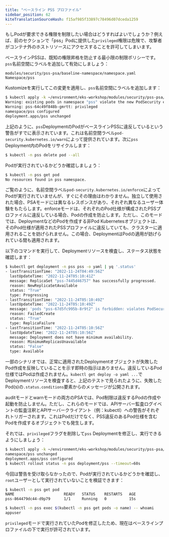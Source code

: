 ```yaml
---
title: "ベースライン PSS プロファイル"
sidebar_position: 62
kiteTranslationSourceHash: f15af985f33897c78496d07dceda1259
---
```


もしPodが要求できる権限を制限したい場合はどうすればよいでしょうか？例えば、前のセクションで「pss」Podに提供した`privileged`権限は危険で、攻撃者がコンテナ外のホストリソースにアクセスすることを許可してしまいます。

ベースラインPSSは、既知の権限昇格を防止する最小限の制限ポリシーです。`pss`名前空間にラベルを追加して有効にしましょう：

```kustomization
modules/security/pss-psa/baseline-namespace/namespace.yaml
Namespace/pss
```

Kustomizeを実行してこの変更を適用し、`pss`名前空間にラベルを追加します：

```bash
$ kubectl apply -k ~/environment/eks-workshop/modules/security/pss-psa/baseline-namespace
Warning: existing pods in namespace "pss" violate the new PodSecurity enforce level "baseline:latest"
Warning: pss-64c49f848b-gmrtt: privileged
namespace/pss configured
deployment.apps/pss unchanged
```

上記のように、`pss`DeploymentのPodがベースラインPSSに違反しているという警告がすでに表示されています。これは名前空間ラベル`pod-security.kubernetes.io/warn`によって提供されています。次に`pss` Deployment内のPodをリサイクルします：

```bash
$ kubectl -n pss delete pod --all
```

Podが実行されているかどうか確認しましょう：

```bash hook=no-pods
$ kubectl -n pss get pod
No resources found in pss namespace.
```

ご覧のように、名前空間ラベル`pod-security.kubernetes.io/enforce`によってPodが実行されていませんが、すぐにその理由はわかりません。独立して使用された場合、PSAモードには異なるレスポンスがあり、それぞれ異なるユーザー体験をもたらします。enforceモードは、それぞれのPod仕様が構成されたPSSプロファイルに違反している場合、Podの作成を防止します。ただし、このモードでは、DeploymentなどのPodを作成する非Pod Kubernetesオブジェクトは、そのPod仕様が適用されたPSSプロファイルに違反していても、クラスターに適用されることを妨げられません。この場合、DeploymentはPodの適用が妨げられている間も適用されます。

以下のコマンドを実行して、Deploymentリソースを検査し、ステータス状態を確認します：

```bash
$ kubectl get deployment -n pss pss -o yaml | yq '.status'
- lastTransitionTime: "2022-11-24T04:49:56Z"
  lastUpdateTime: "2022-11-24T05:10:41Z"
  message: ReplicaSet "pss-7445d46757" has successfully progressed.
  reason: NewReplicaSetAvailable
  status: "True"
  type: Progressing
- lastTransitionTime: "2022-11-24T05:10:49Z"
  lastUpdateTime: "2022-11-24T05:10:49Z"
  message: 'pods "pss-67d5fc995b-8r9t2" is forbidden: violates PodSecurity "baseline:latest": privileged (container "pss" must not set securityContext.privileged=true)'
  reason: FailedCreate
  status: "True"
  type: ReplicaFailure
- lastTransitionTime: "2022-11-24T05:10:56Z"
  lastUpdateTime: "2022-11-24T05:10:56Z"
  message: Deployment does not have minimum availability.
  reason: MinimumReplicasUnavailable
  status: "False"
  type: Available
```

一部のシナリオでは、正常に適用されたDeploymentオブジェクトが失敗したPod作成を反映していることを示す即時の指示はありません。違反しているPod仕様ではPodは作成されません。`kubectl get deploy -o yaml ...`でDeploymentリソースを検査すると、上記のテストで見られたように、失敗したPod(s)の`.status.conditions`要素からのメッセージが公開されます。

auditモードとwarnモードの両方のPSAでは、Pod制限は違反するPodの作成や起動を防止しません。ただし、これらのモードでは、APIサーバー監査ログイベントの監査注釈とAPIサーバークライアント（例：kubectl）への警告がそれぞれトリガーされます。これはPodだけでなく、PSS違反のあるPod仕様を含むPodを作成するオブジェクトでも発生します。

それでは、`privileged`フラグを削除して`pss` Deploymentを修正し、実行できるようにしましょう：

```bash
$ kubectl apply -k ~/environment/eks-workshop/modules/security/pss-psa/baseline-workload
namespace/pss unchanged
deployment.apps/pss configured
$ kubectl rollout status -n pss deployment/pss --timeout=60s
```

今回は警告を受け取らなかったので、Podが実行されているかどうかを確認し、`root`ユーザーとして実行されていないことを検証できます：

```bash
$ kubectl -n pss get pod
NAME                      READY   STATUS    RESTARTS   AGE
pss-864479dc44-d9p79      1/1     Running   0          15s

$ kubectl -n pss exec $(kubectl -n pss get pods -o name) -- whoami
appuser
```

`privileged`モードで実行されていたPodを修正したため、現在はベースラインプロファイルの下で実行が許可されています。
